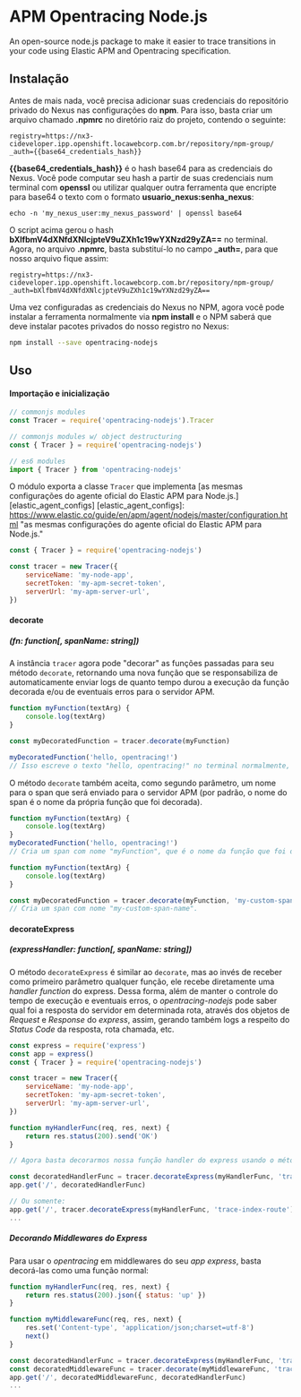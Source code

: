 # APM Opentracing Node.js
An open-source node.js package to make it easier to trace transitions in your code using Elastic APM and Opentracing specification.


## Instalação
Antes de mais nada, você precisa adicionar suas credenciais do repositório privado do Nexus nas configurações do **npm**. Para isso, basta criar um arquivo chamado **.npmrc** no diretório raiz do projeto, contendo o seguinte:

    registry=https://nx3-cideveloper.ipp.openshift.locawebcorp.com.br/repository/npm-group/
    _auth={{base64_credentials_hash}}

**{{base64_credentials_hash}}** é o hash base64 para as credenciais do Nexus. Você pode computar seu hash a partir de suas credenciais num terminal com **openssl** ou utilizar qualquer outra ferramenta que encripte para base64 o texto com o formato **usuario_nexus:senha_nexus**:

    echo -n 'my_nexus_user:my_nexus_password' | openssl base64

O script acima gerou o hash **bXlfbmV4dXNfdXNlcjpteV9uZXh1c19wYXNzd29yZA==** no terminal. Agora, no arquivo **.npmrc**, basta substituí-lo no campo **_auth=**, para que nosso arquivo fique assim:

    registry=https://nx3-cideveloper.ipp.openshift.locawebcorp.com.br/repository/npm-group/
    _auth=bXlfbmV4dXNfdXNlcjpteV9uZXh1c19wYXNzd29yZA==

Uma vez configuradas as credenciais do Nexus no NPM, agora você pode instalar a ferramenta normalmente via **npm install** e o NPM saberá que deve instalar pacotes privados do nosso registro no Nexus:

```bash
npm install --save opentracing-nodejs
```

## Uso

#### Importação e inicialização
```javascript
// commonjs modules
const Tracer = require('opentracing-nodejs').Tracer

// commonjs modules w/ object destructuring
const { Tracer } = require('opentracing-nodejs')

// es6 modules
import { Tracer } from 'opentracing-nodejs'
```

O módulo exporta a classe `Tracer` que implementa [as mesmas configurações do agente oficial do Elastic APM para Node.js.][elastic_agent_configs]
[elastic_agent_configs]: https://www.elastic.co/guide/en/apm/agent/nodejs/master/configuration.html "as mesmas configurações do agente oficial do Elastic APM para Node.js."

```javascript
const { Tracer } = require('opentracing-nodejs')

const tracer = new Tracer({
	serviceName: 'my-node-app',
	secretToken: 'my-apm-secret-token',
	serverUrl: 'my-apm-server-url',
})
```

#### decorate
##### (fn: function[, spanName: string])
A instância `tracer` agora pode "decorar" as funções passadas para seu método `decorate`, retornando uma nova função que se responsabiliza de automaticamente enviar logs de quanto tempo durou a execução da função decorada e/ou de eventuais erros para o servidor APM.

```javascript
function myFunction(textArg) {
	console.log(textArg)
}

const myDecoratedFunction = tracer.decorate(myFunction)

myDecoratedFunction('hello, opentracing!')
// Isso escreve o texto "hello, opentracing!" no terminal normalmente, e, além disso, envia logs de tempo de execução e eventuais erros para o servidor APM.
```

O método `decorate` também aceita, como segundo parâmetro, um nome para o span que será enviado para o servidor APM (por padrão, o nome do span é o nome da própria função que foi decorada).

```javascript
function myFunction(textArg) {
	console.log(textArg)
}
myDecoratedFunction('hello, opentracing!')
// Cria um span com nome "myFunction", que é o nome da função que foi decorada.
```

```javascript
function myFunction(textArg) {
	console.log(textArg)
}

const myDecoratedFunction = tracer.decorate(myFunction, 'my-custom-span-name')
// Cria um span com nome "my-custom-span-name".
```

#### decorateExpress
##### (expressHandler: function[, spanName: string])
O método `decorateExpress` é similar ao `decorate`, mas ao invés de receber como primeiro parâmetro qualquer função, ele recebe diretamente uma *handler function* do express.
Dessa forma, além de manter o controle do tempo de execução e eventuais erros, o *opentracing-nodejs* pode saber qual foi a resposta do servidor em determinada rota, através dos objetos de *Request* e *Response* do *express*, assim, gerando também logs a respeito do *Status Code* da resposta, rota chamada, etc.
```javascript
const express = require('express')
const app = express()
const { Tracer } = require('opentracing-nodejs')

const tracer = new Tracer({
	serviceName: 'my-node-app',
	secretToken: 'my-apm-secret-token',
	serverUrl: 'my-apm-server-url',
})

function myHandlerFunc(req, res, next) {
	return res.status(200).send('OK')
}

// Agora basta decorarmos nossa função handler do express usando o método 'decorateExpress' do Tracer.

const decoratedHandlerFunc = tracer.decorateExpress(myHandlerFunc, 'trace-index-route')
app.get('/', decoratedHandlerFunc)

// Ou somente:
app.get('/', tracer.decorateExpress(myHandlerFunc, 'trace-index-route'))
...
```

##### Decorando Middlewares do Express
Para usar o *opentracing* em middlewares do seu *app* *express*, basta decorá-las como uma função normal:
```javascript
function myHandlerFunc(req, res, next) {
	return res.status(200).json({ status: 'up' })
}

function myMiddlewareFunc(req, res, next) {
	res.set('Content-type', 'application/json;charset=utf-8')
	next()
}

const decoratedHandlerFunc = tracer.decorateExpress(myHandlerFunc, 'trace-index-route')
const decoratedMiddlewareFunc = tracer.decorate(myMiddlewareFunc, 'trace-content-type-middleware')
app.get('/', decoratedMiddlewareFunc, decoratedHandlerFunc)
...
```